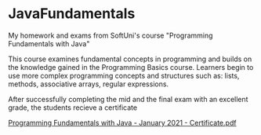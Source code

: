 # JavaFundamentals
My homework and exams from SoftUni's course "Programming Fundamentals with Java"

This course examines fundamental concepts in programming and builds on the knowledge gained in the Programming Basics course. Learners begin to use more complex programming concepts and structures such as: lists, methods, associative arrays, regular expressions.

After successfully completing the mid and the final exam with an excellent grade, the students recieve a certificate

[Programming Fundamentals with Java - January 2021 - Certificate.pdf](https://github.com/musiccinme/JavaFundamentals/files/11003096/Programming.Fundamentals.with.Java.-.January.2021.-.Certificate.pdf)
